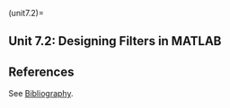 (unit7.2)=
## Unit 7.2: Designing Filters in MATLAB

## References

See [Bibliography](/zbib).

```python

```
